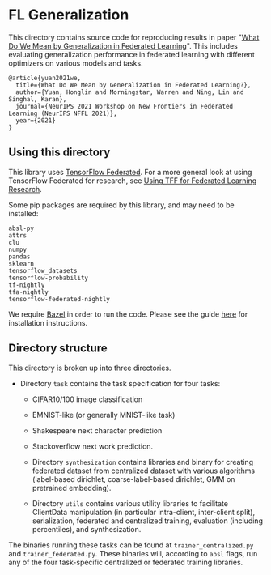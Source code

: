 # FL Generalization

This directory contains source code for reproducing results in paper
"[What Do We Mean by Generalization in Federated Learning](https://arxiv.org/abs/2110.14216)".
This includes evaluating generalization performance in federated learning with
different optimizers on various models and tasks.

```
@article{yuan2021we,
  title={What Do We Mean by Generalization in Federated Learning?},
  author={Yuan, Honglin and Morningstar, Warren and Ning, Lin and Singhal, Karan},
  journal={NeurIPS 2021 Workshop on New Frontiers in Federated Learning (NeurIPS NFFL 2021)},
  year={2021}
}
```

## Using this directory

This library uses [TensorFlow Federated](https://www.tensorflow.org/federated).
For a more general look at using TensorFlow Federated for research, see
[Using TFF for Federated Learning Research](https://www.tensorflow.org/federated/tff_for_research).

Some pip packages are required by this library, and may need to be installed:

```
absl-py
attrs
clu
numpy
pandas
sklearn
tensorflow_datasets
tensorflow-probability
tf-nightly
tfa-nightly
tensorflow-federated-nightly
```

We require [Bazel](https://www.bazel.build/) in order to run the code. Please
see the guide [here](https://docs.bazel.build/versions/master/install.html) for
installation instructions.

## Directory structure

This directory is broken up into three directories.

-   Directory `task` contains the task specification for four tasks:

    -   CIFAR10/100 image classification
    -   EMNIST-like (or generally MNIST-like task)
    -   Shakespeare next character prediction
    -   Stackoverflow next work prediction.

    -   Directory `synthesization` contains libraries and binary for creating
        federated dataset from centralized dataset with various algorithms
        (label-based dirichlet, coarse-label-based dirichlet, GMM on pretrained
        embedding).

    -   Directory `utils` contains various utility libraries to facilitate
        ClientData manipulation (in particular intra-client, inter-client
        split), serialization, federated and centralized training, evaluation
        (including percentiles), and synthesization.

The binaries running these tasks can be found at `trainer_centralized.py` and
`trainer_federated.py`. These binaries will, according to `absl` flags, run any
of the four task-specific centralized or federated training libraries.
